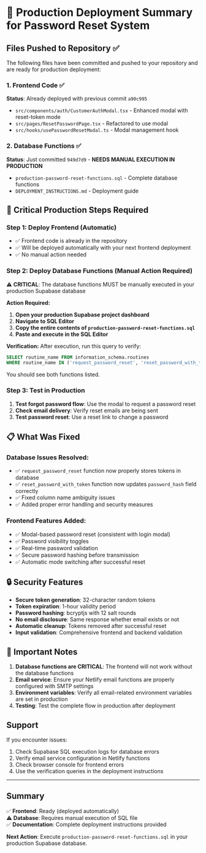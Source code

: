 # 🚀 Production Deployment Summary for Password Reset System

## Files Pushed to Repository ✅

The following files have been committed and pushed to your repository and are ready for production deployment:

### 1. **Frontend Code** ✅ 
**Status**: Already deployed with previous commit `a90c995`
- `src/components/auth/CustomerAuthModal.tsx` - Enhanced modal with reset-token mode
- `src/pages/ResetPasswordPage.tsx` - Refactored to use modal
- `src/hooks/usePasswordResetModal.ts` - Modal management hook

### 2. **Database Functions** ✅
**Status**: Just committed `949d7d9` - **NEEDS MANUAL EXECUTION IN PRODUCTION**
- `production-password-reset-functions.sql` - Complete database functions
- `DEPLOYMENT_INSTRUCTIONS.md` - Deployment guide

## 🎯 Critical Production Steps Required

### Step 1: Deploy Frontend (Automatic)
- ✅ Frontend code is already in the repository
- ✅ Will be deployed automatically with your next frontend deployment
- ✅ No manual action needed

### Step 2: Deploy Database Functions (Manual Action Required)
⚠️ **CRITICAL**: The database functions MUST be manually executed in your production Supabase database

**Action Required:**
1. **Open your production Supabase project dashboard**
2. **Navigate to SQL Editor**
3. **Copy the entire contents of `production-password-reset-functions.sql`**
4. **Paste and execute in the SQL Editor**

**Verification:**
After execution, run this query to verify:
```sql
SELECT routine_name FROM information_schema.routines 
WHERE routine_name IN ('request_password_reset', 'reset_password_with_token');
```
You should see both functions listed.

### Step 3: Test in Production
1. **Test forgot password flow**: Use the modal to request a password reset
2. **Check email delivery**: Verify reset emails are being sent
3. **Test password reset**: Use a reset link to change a password

## 📋 What Was Fixed

### Database Issues Resolved:
- ✅ `request_password_reset` function now properly stores tokens in database
- ✅ `reset_password_with_token` function now updates `password_hash` field correctly
- ✅ Fixed column name ambiguity issues
- ✅ Added proper error handling and security measures

### Frontend Features Added:
- ✅ Modal-based password reset (consistent with login modal)
- ✅ Password visibility toggles
- ✅ Real-time password validation
- ✅ Secure password hashing before transmission
- ✅ Automatic mode switching after successful reset

## 🔒 Security Features

- **Secure token generation**: 32-character random tokens
- **Token expiration**: 1-hour validity period
- **Password hashing**: bcryptjs with 12 salt rounds
- **No email disclosure**: Same response whether email exists or not
- **Automatic cleanup**: Tokens removed after successful reset
- **Input validation**: Comprehensive frontend and backend validation

## 🚨 Important Notes

1. **Database functions are CRITICAL**: The frontend will not work without the database functions
2. **Email service**: Ensure your Netlify email functions are properly configured with SMTP settings
3. **Environment variables**: Verify all email-related environment variables are set in production
4. **Testing**: Test the complete flow in production after deployment

## Support

If you encounter issues:
1. Check Supabase SQL execution logs for database errors
2. Verify email service configuration in Netlify functions
3. Check browser console for frontend errors
4. Use the verification queries in the deployment instructions

---

## Summary

✅ **Frontend**: Ready (deployed automatically)  
⚠️ **Database**: Requires manual execution of SQL file  
✅ **Documentation**: Complete deployment instructions provided

**Next Action**: Execute `production-password-reset-functions.sql` in your production Supabase database.